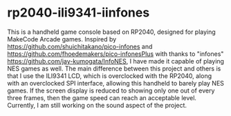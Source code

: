 # rp2040-ili9341-iinfones

This is a handheld game console based on RP2040, designed for playing MakeCode Arcade games. Inspired by https://github.com/shuichitakano/pico-infones and https://github.com/fhoedemakers/pico-infonesPlus with thanks to "infones" https://github.com/jay-kumogata/InfoNES, I have made it capable of playing NES games as well. The main difference between this project and others is that I use the ILI9341 LCD, which is overclocked with the RP2040, along with an overclocked SPI interface, allowing this handheld to barely play NES games. If the screen display is reduced to showing only one out of every three frames, then the game speed can reach an acceptable level. Currently, I am still working on the sound aspect of the project.
